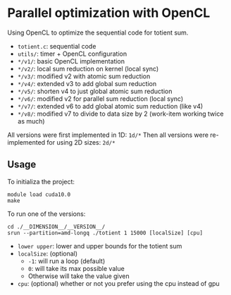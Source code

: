 # Parallel optimization with OpenCL

Using OpenCL to optimize the sequential code for totient sum.

- `totient.c`: sequential code
- `utils/`: timer + OpenCL configuration
- `*/v1/`: basic OpenCL implementation
- `*/v2/`: local sum reduction on kernel (local sync)
- `*/v3/`: modified v2 with atomic sum reduction
- `*/v4/`: extended v3 to add global sum reduction
- `*/v5/`: shorten v4 to just global atomic sum reduction
- `*/v6/`: modified v2 for parallel sum reduction (local sync)
- `*/v7/`: extended v6 to add global atomic sum reduction (like v4)
- `*/v8/`: modified v7 to divide to data size by 2 (work-item working twice as much)

All versions were first implemented in 1D: `1d/*`
Then all versions were re-implemented for using 2D sizes: `2d/*`

## Usage

To initializa the project:
```
module load cuda10.0
make
```

To run one of the versions:
```
cd ./__DIMENSION__/__VERSION__/
srun --partition=amd-longq ./totient 1 15000 [localSize] [cpu]
```

- `lower upper`: lower and upper bounds for the totient sum
- `localSize`: (optional) 
    - `-1`:  will run a loop (default)
    - `0`:  will take its max possible value
    - Otherwise will take the value given
- `cpu`: (optional) whether or not you prefer using the cpu instead of gpu
